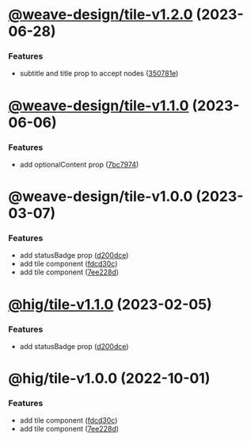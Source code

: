# [@weave-design/tile-v1.2.0](https://github.com/Autodesk/hig/compare/@weave-design/tile@1.1.0...@weave-design/tile@1.2.0) (2023-06-28)


### Features

* subtitle and title prop to accept nodes ([350781e](https://github.com/Autodesk/hig/commit/350781e))

# [@weave-design/tile-v1.1.0](https://github.com/Autodesk/hig/compare/@weave-design/tile@1.0.0...@weave-design/tile@1.1.0) (2023-06-06)


### Features

* add optionalContent prop ([7bc7974](https://github.com/Autodesk/hig/commit/7bc7974))

# @weave-design/tile-v1.0.0 (2023-03-07)


### Features

* add statusBadge prop ([d200dce](https://github.com/Autodesk/hig/commit/d200dce))
* add tile component ([fdcd30c](https://github.com/Autodesk/hig/commit/fdcd30c))
* add tile component ([7ee228d](https://github.com/Autodesk/hig/commit/7ee228d))

# [@hig/tile-v1.1.0](https://github.com/Autodesk/hig/compare/@hig/tile@1.0.0...@hig/tile@1.1.0) (2023-02-05)


### Features

* add statusBadge prop ([d200dce](https://github.com/Autodesk/hig/commit/d200dce))

# @hig/tile-v1.0.0 (2022-10-01)


### Features

* add tile component ([fdcd30c](https://github.com/Autodesk/hig/commit/fdcd30c))
* add tile component ([7ee228d](https://github.com/Autodesk/hig/commit/7ee228d))
